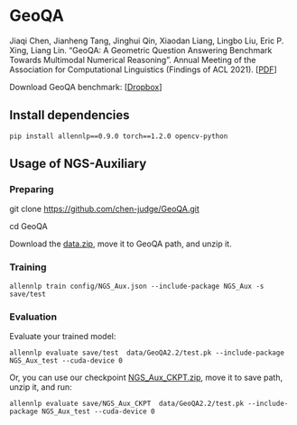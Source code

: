 
# GeoQA 

Jiaqi Chen, Jianheng Tang, Jinghui Qin, Xiaodan Liang, Lingbo Liu, Eric P. Xing, Liang Lin. “GeoQA: A Geometric Question Answering Benchmark Towards Multimodal Numerical Reasoning”. Annual Meeting of the Association for Computational Linguistics (Findings of ACL 2021). [<a href="https://arxiv.org/abs/2105.14517">PDF</a>]

Download GeoQA benchmark: [<a href="https://www.dropbox.com/sh/9euqc78dvz6a01e/AAAabmDL1Dd8_2dx1wSJSi8Fa?dl=0">Dropbox</a>]



## Install dependencies
```
pip install allennlp==0.9.0 torch==1.2.0 opencv-python
```
## Usage of NGS-Auxiliary


### Preparing

git clone https://github.com/chen-judge/GeoQA.git

cd GeoQA

Download the <a href="https://www.dropbox.com/sh/9euqc78dvz6a01e/AAAabmDL1Dd8_2dx1wSJSi8Fa?dl=0">data.zip</a>, move it to GeoQA path, and unzip it.


### Training
    
    allennlp train config/NGS_Aux.json --include-package NGS_Aux -s save/test

### Evaluation
Evaluate your trained model:
    
    allennlp evaluate save/test  data/GeoQA2.2/test.pk --include-package NGS_Aux_test --cuda-device 0

Or, you can use our checkpoint <a href="https://www.dropbox.com/sh/9euqc78dvz6a01e/AAAabmDL1Dd8_2dx1wSJSi8Fa?dl=0">NGS_Aux_CKPT.zip</a>, move it to save path, unzip it, and run:

    allennlp evaluate save/NGS_Aux_CKPT  data/GeoQA2.2/test.pk --include-package NGS_Aux_test --cuda-device 0




